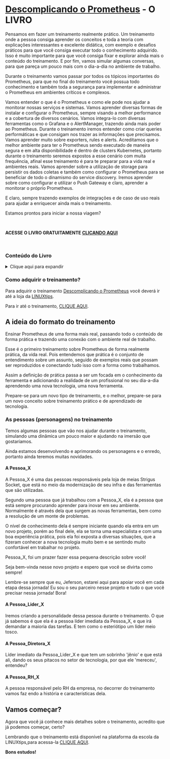 # [Descomplicando o Prometheus](https://www.linuxtips.io/course/descomplicando-prometheus) - O LIVRO

Pensamos em fazer um treinamento realmente prático. Um treinamento onde a pessoa consiga aprender os conceitos e toda a teoria com explicações interessantes e excelente didática, com exemplo e desafios práticos para que você consiga executar todo o conhecimento adquirido. Isso é muito importante para que você consiga fixar e explorar ainda mais o conteúdo do treinamento.
E por fim, vamos simular algumas conversas, para que pareça um pouco mais com o dia-a-dia no ambiente de trabalho.

Durante o treinamento vamos passar por todos os tópicos importantes do Prometheus, para que no final do treinamento você possua todo conhecimento e também toda a segurança para implementar e administrar o Prometheus em ambientes críticos e complexos.

Vamos entender o que é o Prometheus e como ele pode nos ajudar a monitorar nossas serviços e sistemas. Vamos aprender diversas formas de instalar e configurar o Prometheus, sempre visando a melhor performance e a cobertura de diversos cenários.
Vamos integra-lo com diversas ferramentas como o Grafana e o AlertManager, trazendo ainda mais poder ao Prometheus. 
Durante o treinamento iremos entender como criar queries performáticas e que consigam nos trazer as informações que precisamos.
Vamos aprender muito sobre exporters, rules e alerts.
Acreditamos que o melhor ambiente para ter o Prometheus sendo executado de maneira segura e em alta disponibilidade é dentro de clusters Kubernetes, portanto durante o treinamento seremos expostos a esse cenário com muita frequência, afinal esse treinamento é para te preparar para a vida real e ambientes reais.
Vamos aprender sobre a utilização de storage para persistir os dados coletas e também como configurar o Prometheus para se beneficiar de todo o dinamismo do service discovery.
Iremos aprender sobre como configurar e utilizar o Push Gateway e claro, aprender a monitorar o próprio Prometheus.

E claro, sempre trazendo exemplos de integrações e de caso de uso reais para ajudar a enriquecer ainda mais o treinamento.

Estamos prontos para iniciar a nossa viagem?

&nbsp;

**ACESSE O LIVRO GRATUITAMENTE [CLICANDO AQUI](https://livro.descomplicandoprometheus.com.br)**

&nbsp;

### Conteúdo do Livro

<details>
<summary>Clique aqui para expandir</summary>

- **[DAY-1](pt/src/day-1/README.md) - Em revisão...**
    - [Por que precisamos de ferramentas como o Prometheus?](pt/src/day-1/README.md#por-que-precisamos-de-ferramentas-como-o-prometheus)
    - [O que é monitorar?](pt/src/day-1/README.md#o-que-e-monitorar)
        - [O monitoramento e a observabilidade](pt/src/day-1/README.md#o-monitoramento-e-a-observabilidade)
    - [O que é o Prometheus?](pt/src/day-1/README.md#o-que-e-o-prometheus)
        - [A arquitetura do Prometheus](pt/src/day-1/README.md#a-arquitetura-do-prometheus)
    - [Instalando o Prometheus](pt/src/day-1/README.md#instalando-o-prometheus)
        - [Executando o Prometheus em um node Linux](pt/src/day-1/README.md#executando-o-prometheus-em-um-node-linux)
        - [Instalação do Prometheus no Linux](pt/src/day-1/README.md#instalação-do-prometheus-no-linux)
    - [A sua lição de casa](pt/src/day-1/README.md#a-sua-lição-de-casa)
    - [Desafio do Day-1](pt/src/day-1/README.md#desafio-do-day-1)
    - [Final do Day-1](pt/src/day-1/README.md#final-do-day-1)

- **[DAY-2](pt/src/day-2/README.md) - Em revisão...**
    - [O Data Model do Prometheus](pt/src/day-2/README.md#o-data-model-do-prometheus)
    - [As queries do Prometheus e o PromQL](pt/src/day-2/README.md#as-queries-do-prometheus-e-o-promql)
    - [O nosso primeiro exporter](pt/src/day-2/README.md#o-nosso-primeiro-exporter)
    - [Nosso Primeiro Exporter no Container](pt/src/day-2/README.md#nosso-primeiro-exporter-no-container)
    - [Os Targets do Prometheus](pt/src/day-2/README.md#os-targets-do-prometheus)
    - [Visualizando as métricas do nosso primeiro exporter](pt/src/day-2/README.md#visualizando-as-métricas-do-nosso-primeiro-exporter)
    - [Conhecendo um pouco mais sobre os tipos de dados do Prometheus](pt/src/day-2/README.md#conhecendo-um-pouco-mais-sobre-os-tipos-de-dados-do-prometheus) 
    - [gauge: Medidor](pt/src/day-2/README.md#gauge-medidor)
    - [counter: Contador](pt/src/day-2/README.md#counter-contador)
    - [summary: Resumo](pt/src/day-2/README.md#summary-resumo)
    - [histogram: Histograma](pt/src/day-2/README.md#histogram-histograma)
    - [Chega por hoje!](pt/src/day-2/README.md#chega-por-hoje)
    - [Lição de casa](pt/src/day-2/README.md#lição-de-casa)

- **[DAY-3](pt/src/day-3/README.md) - Em revisão...**
    - [Criando o nosso segundo exporter](pt/src/day-3/README.md#criando-o-nosso-segundo-exporter)
        - [Criando o nosso exporter usando Go](pt/src/day-3/README.md#criando-o-nosso-exporter-usando-go)
        - [Adicionando o nosso exporter no container](pt/src/day-3/README.md#adicionando-o-nosso-exporter-no-container)
        - [Adicionando o novo Target no Prometheus](pt/src/day-3/README.md#adicionando-o-novo-target-no-prometheus)
    - [As Funções](pt/src/day-3/README.md#as-funções)
    - [A função rate](pt/src/day-3/README.md#a-função-rate)
    - [A função irate](pt/src/day-3/README.md#a-função-irate)
    - [A função delta](pt/src/day-3/README.md#a-função-delta)
    - [A função increase](pt/src/day-3/README.md#a-função-increase)
    - [A função sum](pt/src/day-3/README.md#a-função-sum)
    - [A função count](pt/src/day-3/README.md#a-função-count)
    - [A função avg](pt/src/day-3/README.md#a-função-avg)
    - [A função min](pt/src/day-3/README.md#a-função-min)
    - [A função max](pt/src/day-3/README.md#a-função-max)
    - [A função avg_over_time](pt/src/day-3/README.md#a-função-avg_over_time)
    - [A função sum_over_time](pt/src/day-3/README.md#a-função-sum_over_time)
    - [A função max_over_time](pt/src/day-3/README.md#a-função-max_over_time)
    - [A função min_over_time](pt/src/day-3/README.md#a-função-min_over_time)
    - [A função stddev_over_time](pt/src/day-3/README.md#a-função-stddev_over_time)
    - [A função by](pt/src/day-3/README.md#a-função-by)
    - [A função without](pt/src/day-3/README.md#a-função-without)
    - [A função histogram_quantile e quantile](pt/src/day-3/README.md#a-função-histogram_quantile-e-quantile)
    - [Praticando e usando as funções](pt/src/day-3/README.md#praticando-e-usando-as-funções)
    - [Operadores](pt/src/day-3/README.md#operadores)
        - [Operador de igualdade](pt/src/day-3/README.md#operador-de-igualdade)
        - [Operador de diferença](pt/src/day-3/README.md#operador-de-diferença)
        - [Operador de maior que](pt/src/day-3/README.md#operador-de-maior-que)
        - [Operador de menor que](pt/src/day-3/README.md#operador-de-menor-que)
        - [Operador de maior ou igual que](pt/src/day-3/README.md#operador-de-maior-ou-igual-que)
        - [Operador de menor ou igual que](pt/src/day-3/README.md#operador-de-menor-ou-igual-que)
        - [Operador de multiplicação](pt/src/day-3/README.md#operador-de-multiplicação)
        - [Operador de divisão](pt/src/day-3/README.md#operador-de-divisão)
        - [Operador de adição](pt/src/day-3/README.md#operador-de-adição)
        - [Operador de subtração](pt/src/day-3/README.md#operador-de-subtração)
        - [Operador de modulo](pt/src/day-3/README.md#operador-de-modulo)
        - [Operador de potenciação](pt/src/day-3/README.md#operador-de-potenciação)
        - [Operador de agrupamento](pt/src/day-3/README.md#operador-de-agrupamento)
        - [Operador de concatenação](pt/src/day-3/README.md#operador-de-concatenação)
        - [Operador de comparação de strings](pt/src/day-3/README.md#operador-de-comparação-de-strings)
        - [Chega de operadores por hoje](pt/src/day-3/README.md#chega-de-operadores-por-hoje)
    - [O Node Exporter](pt/src/day-3/README.md#o-node-exporter)
        - [Os Collectors](pt/src/day-3/README.md#os-collectors)
        - [Instalação do Node Exporter no Linux](pt/src/day-3/README.md#instalação-do-node-exporter-no-linux)
        - [Adicionando o Node Exporter no Prometheus](pt/src/day-3/README.md#adicionando-o-node-exporter-no-prometheus)
        - [Habilitando novos collectors no Node Exporter](pt/src/day-3/README.md#habilitando-novos-collectors-no-node-exporter)
    - [Algumas queries capturando métricas do Node Exporter](pt/src/day-3/README.md#algumas-queries-capturando-métricas-do-node-exporter)
    - [O Grafana](pt/src/day-3/README.md#o-grafana)
    - [Instalação do Grafana](pt/src/day-3/README.md#instalação-do-grafana)
    - [Adicionando o Prometheus como Data Source](pt/src/day-3/README.md#adicionando-o-prometheus-como-data-source)
    - [Criando o nosso primeiro Dashboard](pt/src/day-3/README.md#criando-o-nosso-primeiro-dashboard)
    - [Chega por hoje!](pt/src/day-3/README.md#chega-por-hoje)
    - [Lição de casa](pt/src/day-3/README.md#lição-de-casa)
    - [Referências](pt/src/day-3/README.md#referências)

- **[DAY-4](pt/src/day-4/README.md) - Em revisão...**
    - [O que iremos ver hoje?](pt/src/day-4/README.md#o-que-iremos-ver-hoje)
    - [Conteúdo do Day-4](pt/src/day-4/README.md#conteúdo-do-day-4)
    - [O Grafana](pt/src/day-4/README.md#o-grafana)
    - [Instalando o Grafana](pt/src/day-4/README.md#instalando-o-grafana)
    - [Adicionando o Prometheus como Data Source](pt/src/day-4/README.md#adicionando-o-prometheus-como-data-source)
    - [Criando o nosso primeiro Dashboard](pt/src/day-4/README.md#criando-o-nosso-primeiro-dashboard)
    - [Alertmanager](pt/src/day-4/README.md#alertmanager)
    - [Instalando o Alertmanager](pt/src/day-4/README.md#instalando-o-alertmanager)

- **[DAY-5](pt/src/day-5/README.md) - Em revisão...**

- **[DAY-6](pt/src/day-6/README.md) - Em revisão...**
    - [O que iremos ver hoje](pt/src/day-6/README.md#o-que-iremos-ver-hoje)
    - [Conteúdo do Day-6](pt/src/day-6/README.md#conteúdo-do-day-6)
    - [O que é o kube-prometheus](pt/src/day-6/README.md#o-que-é-o-kube-prometheus)
    - [Instalando o nosso cluster Kubernetes](pt/src/day-6/README.md#instalando-o-nosso-cluster-kubernetes)
    - [Instalando o Kube-Prometheus](pt/src/day-6/README.md#instalando-o-kube-prometheus)
    - [Acessando o Grafana](pt/src/day-6/README.md#acessando-o-grafana)
    - [Acessando o Prometheus](pt/src/day-6/README.md#acessando-o-prometheus)
    - [Acessando o AlertManager](pt/src/day-6/README.md#acessando-o-alertmanager)
    - [Chega por hoje!](pt/src/day-6/README.md#chega-por-hoje)
    - [Lição de casa](pt/src/day-6/README.md#lição-de-casa)

- **[DAY-7](pt/src/day-7/README.md) - Em revisão...**
    - [O que iremos ver hoje?](pt/src/day-7/README.md#o-que-iremos-ver-hoje)
    - [Conteúdo do Day-7](pt/src/day-7/README.md#conteúdo-do-day-7)
    - [Os ServiceMonitors](pt/src/day-7/README.md#os-servicemonitors)
    - [Criando um ServiceMonitor](pt/src/day-7/README.md#criando-um-servicemonitor)
    - [Os PodMonitors](pt/src/day-7/README.md#os-podmonitors)
    - [Criando um PodMonitor](pt/src/day-7/README.md#criando-um-podmonitor)
    - [Criando nosso primeiro alerta](pt/src/day-7/README.md#criando-nosso-primeiro-alerta)
    - [O que é um PrometheusRule?](pt/src/day-7/README.md#o-que-é-um-prometheusrule)
        - [Criando um PrometheusRule](pt/src/day-7/README.md#criando-um-prometheusrule)
    - [Chega por hoje!](pt/src/day-7/README.md#chega-por-hoje)
    - [Lição de casa](pt/src/day-7/README.md#lição-de-casa)

- **[DAY-8](pt/src/day-8/README.md) - Em revisão...**
    - [O que iremos ver hoje?](pt/src/day-8/README.md#o-que-iremos-ver-hoje)
    - [Conteúdo do Day-8](pt/src/day-8/README.md#conteúdo-do-day-8)
    - [Vamos brincar com as métricas do Kubernetes](pt/src/day-8/README.md#vamos-brincar-com-as-métricas-do-kubernetes)
        - [O que podemos saber sobre os nodes do nosso cluster?](pt/src/day-8/README.md#o-que-podemos-saber-sobre-os-nodes-do-nosso-cluster)
        - [Quantos nós temos no nosso cluster?](pt/src/day-8/README.md#quantos-nós-temos-no-nosso-cluster)
        - [Qual a quantidade de CPU e memória que cada nó tem?](pt/src/day-8/README.md#qual-a-quantidade-de-cpu-e-memória-que-cada-nó-tem)
        - [O nó está disponível para receber novos pods?](pt/src/day-8/README.md#o-nó-está-disponível-para-receber-novos-pods)
        - [Qual a quantidade de informação que cada nó está recebendo e enviando?](pt/src/day-8/README.md#qual-a-quantidade-de-informação-que-cada-nó-está-recebendo-e-enviando)
        - [Quantos pods estão rodando em cada nó?](pt/src/day-8/README.md#quantos-pods-estão-rodando-em-cada-nó)
    - [Agora vamos saber se o nosso cluster está com problemas](pt/src/day-8/README.md#agora-vamos-saber-se-o-nosso-cluster-está-com-problemas)
        - [O que podemos saber sobre os pods do nosso cluster?](pt/src/day-8/README.md#o-que-podemos-saber-sobre-os-pods-do-nosso-cluster)
        - [Quantos pods estão rodando no nosso cluster?](pt/src/day-8/README.md#quantos-pods-estão-rodando-no-nosso-cluster)
        - [Quantos pods estão com problemas?](pt/src/day-8/README.md#quantos-pods-estão-com-problemas)
        - [Verificar os pods e os limites de memória e CPU configurados](pt/src/day-8/README.md#verificar-os-pods-e-os-limites-de-memória-e-cpu-configurados)
        - [Verificar se o cluster está com problemas relacionados ao disco](pt/src/day-8/README.md#verificar-se-o-cluster-está-com-problemas-relacionados-ao-disco)
        - [Verificar se o cluster está com problemas relacionados a memória](pt/src/day-8/README.md#verificar-se-o-cluster-está-com-problemas-relacionados-a-memória)
    - [E como saber se meus deployments estão com problemas?](pt/src/day-8/README.md#e-como-saber-se-meus-deployments-estão-com-problemas)
        - [Quantos deployments estão rodando no meu cluster?](pt/src/day-8/README.md#quantos-deployments-estão-rodando-no-meu-cluster)
        - [Quantos deployments estão com problemas?](pt/src/day-8/README.md#quantos-deployments-estão-com-problemas)
        - [Qual o status dos meus deployments?](pt/src/day-8/README.md#qual-o-status-dos-meus-deployments)
    - [E como saber se meus serviços estão com problemas?](pt/src/day-8/README.md#e-como-saber-se-meus-serviços-estão-com-problemas)
        - [Quantos serviços estão rodando no meu cluster?](pt/src/day-8/README.md#quantos-serviços-estão-rodando-no-meu-cluster)
        - [Todos os meus serviços estão com endpoints?](pt/src/day-8/README.md#todos-os-meus-serviços-estão-com-endpoints)
        - [Todos os meus serviços estão com endpoints ativos?](pt/src/day-8/README.md#todos-os-meus-serviços-estão-com-endpoints-ativos)
    - [Como eu posso modificar as configurações do meu Prometheus?](pt/src/day-8/README.md#como-eu-posso-modificar-as-configurações-do-meu-prometheus)
        - [Definindo o nosso Prometheus](pt/src/day-8/README.md#definindo-o-nosso-prometheus)
        - [Definindo o nosso Alertmanager](pt/src/day-8/README.md#definindo-o-nosso-alertmanager)

- **[DAY-9](pt/src/day-9/README.md) - Em revisão...**
    - [O que iremos ver hoje?](#o-que-iremos-ver-hoje)
    - [Conteúdo do Day-9](#conteúdo-do-day-9)
    - [O que é Relabeling?](#o-que-é-relabeling)
    - [Como funciona o Relabeling?](#como-funciona-o-relabeling)
    - [Exemplos de uso do Relabeling](#exemplos-de-uso-do-relabeling)
        - [ Removendo uma métrica baseado em uma label](#-removendo-uma-métrica-baseado-em-uma-label)
        - [Junta duas labels em uma só](#junta-duas-labels-em-uma-só)
        - [Adicionando uma nova label](#adicionando-uma-nova-label)
        - [Armazenando somente métricas específicas](#armazenando-somente-métricas-específicas)
        - [Mapeando todas as labels do Kubernetes](#mapeando-todas-as-labels-do-kubernetes)
    - [As meta labels do Prometheus](as-metas-labels-do-prometheus)

</details>


### Como adquirir o treinamento?

Para adquirir o treinamento [Descomplicando o Prometheus](https://www.linuxtips.io/course/descomplicando-prometheus) você deverá ir até a loja da [LINUXtips](https://www.linuxtips.io/).

Para ir até o treinamento, [CLIQUE AQUI](https://www.linuxtips.io/course/descomplicando-prometheus).


## A ideia do formato do treinamento

Ensinar Prometheus de uma forma mais real, passando todo o conteúdo de forma prática e trazendo uma conexão com o ambiente real de trabalho.

Esse é o primeiro treinamento sobre Prometheus de forma realmente prática, da vida real. Pois entendemos que prática é o conjunto de entendimento sobre um assunto, seguido de exemplos reais que possam ser reproduzidos e conectando tudo isso com a forma como trabalhamos.

Assim a definição de prática passa a ser um focada em o conhecimento da ferramenta e adicionando a realidade de um profissional no seu dia-a-dia aprendendo uma nova tecnologia, uma nova ferramenta.

Prepare-se para um novo tipo de treinamento, e o melhor, prepare-se para um novo conceito sobre treinamento prático e de aprendizado de tecnologia.

### As pessoas (personagens) no treinamento

Temos algumas pessoas que vão nos ajudar durante o treinamento, simulando uma dinâmica um pouco maior e ajudando na imersão que gostaríamos. 


Ainda estamos desenvolvendo e aprimorando os personagens e o enredo, portanto ainda teremos muitas novidades.


#### A Pessoa_X

A Pessoa_X é uma das pessoas responsáveis pela loja de meias Strigus Socket, que está no meio da modernização de seu infra e das ferramentas que são utilizadas.

Segundo uma pessoa que já trabalhou com a Pessoa_X, ela é a pessoa que está sempre procurando aprender para inovar em seu ambiente. Normalmente é através dela que surgem as novas ferramentas, bem como a resolução de um monte de problemas.

O nível de conhecimento dela é sempre iniciante quando ela entra em um novo projeto, porém ao final dele, ela se torna uma especialista e com uma boa experiência prática, pois ela foi exposta a diversas situações, que a fizeram conhecer a nova tecnologia muito bem e se sentindo muito confortável em trabalhar no projeto.

Pessoa_X, foi um prazer fazer essa pequena descrição sobre você! 

Seja bem-vinda nesse novo projeto e espero que você se divirta como sempre! 

Lembre-se sempre que eu, Jeferson, estarei aqui para apoiar você em cada etapa dessa jornada! Eu sou o seu parceiro nesse projeto e tudo o que você precisar nessa jornada! Bora!


#### A Pessoa_Lider_X

Iremos criando a personalidade dessa pessoa durante o treinamento.
O que já sabemos é que ela é a pessoa líder imediata da Pessoa_X, e que irá demandar a maioria das tarefas. E tem como o esteriótipo um líder meio tosco.

#### A Pessoa_Diretora_X

Líder imediato da Pessoa_Lider_X e que tem um sobrinho 'jênio' e que está ali, dando os seus pitacos no setor de tecnologia, por que ele 'mereceu', entendeu?


#### A Pessoa_RH_X

A pessoa responsável pelo RH da empresa, no decorrer do treinamento vamos faz
endo a história e características dela.


## Vamos começar?

Agora que você já conhece mais detalhes sobre o treinamento, acredito que já podemos começar, certo?

Lembrando que o treinamento está disponível na plataforma da escola da LINUXtips,para acessa-la [CLIQUE AQUI](https://linuxtips.io).


**Bons estudos!**

